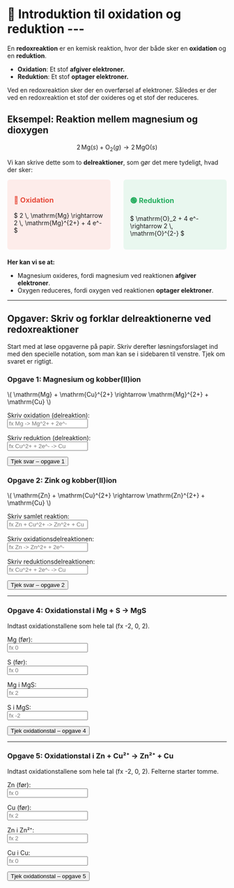 # 🔬 Introduktion til oxidation og reduktion ---

En **redoxreaktion** er en kemisk reaktion, hvor der både sker en **oxidation** og en **reduktion**.

- **Oxidation**: Et stof **afgiver elektroner.**
- **Reduktion**: Et stof **optager elektroner.**

Ved en redoxreaktion sker der en overførsel af elektroner. Således er der ved en redoxreaktion et stof der oxideres og et stof der reduceres.

## Eksempel: Reaktion mellem magnesium og dioxygen

$$
2 \, \mathrm{Mg}{(s)} + \mathrm{O}_2{(g)} \rightarrow 2 \, \mathrm{MgO}{(s)}
$$

Vi kan skrive dette som to **delreaktioner**, som gør det mere tydeligt, hvad der sker:

<div class="mathjax" style="display:flex; gap: 30px; margin-bottom: 20px;">
  <div style="flex:1; background:#fdecea; padding:15px; border-radius:6px;">
    <h3 style="color:#e74c3c;">🔴 Oxidation</h3>
    <p>$ 2 \, \mathrm{Mg} \rightarrow 2 \, \mathrm{Mg}^{2+} + 4 e^- $</p>
  </div>
  <div style="flex:1; background:#e9f7ef; padding:15px; border-radius:6px;">
    <h3 style="color:#27ae60;">🟢 Reduktion</h3>
    <p>$ \mathrm{O}_2 + 4 e^- \rightarrow 2 \, \mathrm{O}^{2-} $</p>
  </div>
</div>

**Her kan vi se at:**

- Magnesium oxideres, fordi magnesium ved reaktionen **afgiver elektroner**.
- Oxygen reduceres, fordi oxygen ved reaktionen **optager elektroner**.

---

## Opgaver: Skriv og forklar delreaktionerne ved redoxreaktioner

Start med at løse opgaverne på papir. Skriv derefter løsningsforslaget ind med den specielle notation, som man kan se i sidebaren til venstre. Tjek om svaret er rigtigt.

<!-- Opgave 1 -->
<div class="task">
  <h3>Opgave 1: Magnesium og kobber(II)ion</h3>
  <p>\( \mathrm{Mg} + \mathrm{Cu}^{2+} \rightarrow \mathrm{Mg}^{2+} + \mathrm{Cu} \)</p>

  <label for="ox1">Skriv oxidation (delreaktion):</label><br />
  <input type="text" id="ox1" placeholder="fx Mg -> Mg^2+ + 2e^-" />

  <label for="red1">Skriv reduktion (delreaktion):</label><br />
  <input type="text" id="red1" placeholder="fx Cu^2+ + 2e^- -> Cu" />

  <button onclick="checkOpgave1()">Tjek svar – opgave 1</button>

  <div id="feedback1" class="feedback"></div>
</div>

<!-- Opgave 2 -->
<div class="task">
  <h3>Opgave 2: Zink og kobber(II)ion</h3>
  <p>\( \mathrm{Zn} + \mathrm{Cu}^{2+} \rightarrow \mathrm{Zn}^{2+} + \mathrm{Cu} \)</p>

  <label for="sam2">Skriv samlet reaktion:</label><br />
  <input type="text" id="sam2" placeholder="fx Zn + Cu^2+ -> Zn^2+ + Cu" />

  <label for="ox2">Skriv oxidationsdelreaktionen:</label><br />
  <input type="text" id="ox2" placeholder="fx Zn -> Zn^2+ + 2e^-" />

  <label for="red2">Skriv reduktionsdelreaktionen:</label><br />
  <input type="text" id="red2" placeholder="fx Cu^2+ + 2e^- -> Cu" />

  <button onclick="checkOpgave2()">Tjek svar – opgave 2</button>

  <div id="feedback2" class="feedback"></div>
</div>

---

<!-- Opgave 4 -->
<div class="task">
  <h3>Opgave 4: Oxidationstal i Mg + S → MgS</h3>
  <p>Indtast oxidationstallene som hele tal (fx -2, 0, 2).</p>

  <label for="mgf">Mg (før):</label><br />
  <input type="text" id="mgf" placeholder="fx 0" />

  <label for="sf">S (før):</label><br />
  <input type="text" id="sf" placeholder="fx 0" />

  <label for="mga">Mg i MgS:</label><br />
  <input type="text" id="mga" placeholder="fx 2" />

  <label for="sa">S i MgS:</label><br />
  <input type="text" id="sa" placeholder="fx -2" />

  <button onclick="checkOpgave4()">Tjek oxidationstal – opgave 4</button>

  <div id="feedback4" class="feedback"></div>
</div>

---

<!-- Opgave 5 -->
<div class="task">
  <h3>Opgave 5: Oxidationstal i Zn + Cu²⁺ → Zn²⁺ + Cu</h3>
  <p>Indtast oxidationstallene som hele tal (fx -2, 0, 2). Felterne starter tomme.</p>

  <label for="znf">Zn (før):</label><br />
  <input type="text" id="znf" placeholder="fx 0" />

  <label for="cuf">Cu (før):</label><br />
  <input type="text" id="cuf" placeholder="fx 2" />

  <label for="zna">Zn i Zn²⁺:</label><br />
  <input type="text" id="zna" placeholder="fx 2" />

  <label for="cua">Cu i Cu:</label><br />
  <input type="text" id="cua" placeholder="fx 0" />

  <button onclick="checkOpgave5()">Tjek oxidationstal – opgave 5</button>

  <div id="feedback5" class="feedback"></div>
</div>
